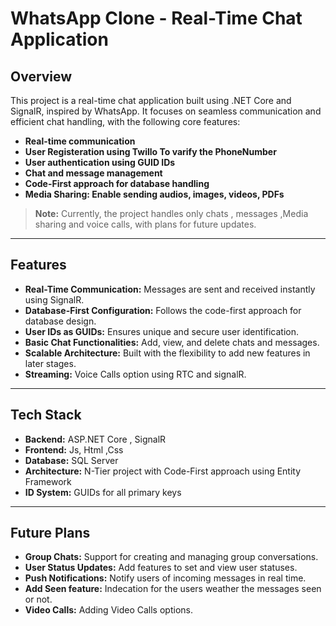 # WhatsApp Clone - Real-Time Chat Application

## Overview
This project is a real-time chat application built using .NET Core and SignalR, inspired by WhatsApp. It focuses on seamless communication and efficient chat handling, with the following core features:  
- **Real-time communication**  
- **User Registeration using Twillo To varify the PhoneNumber**
- **User authentication using GUID IDs**  
- **Chat and message management**  
- **Code-First approach for database handling**  
- **Media Sharing: Enable sending audios, images, videos, PDFs**

> **Note:** Currently, the project handles only chats , messages ,Media sharing and voice calls, with plans for future updates.

---

## Features
- **Real-Time Communication:** Messages are sent and received instantly using SignalR.  
- **Database-First Configuration:** Follows the code-first approach for database design.  
- **User IDs as GUIDs:** Ensures unique and secure user identification.  
- **Basic Chat Functionalities:** Add, view, and delete chats and messages.  
- **Scalable Architecture:** Built with the flexibility to add new features in later stages.
- **Streaming:** Voice Calls option using RTC and signalR.

---

## Tech Stack
- **Backend:** ASP.NET Core , SignalR
- **Frontend:** Js, Html ,Css
- **Database:** SQL Server  
- **Architecture:** N-Tier project with Code-First approach using Entity Framework
- **ID System:** GUIDs for all primary keys  


---
## Future Plans 
- **Group Chats:** Support for creating and managing group conversations.
- **User Status Updates:** Add features to set and view user statuses.
- **Push Notifications:** Notify users of incoming messages in real time.
- **Add Seen feature:** Indecation for the users weather the messages seen or not.
- **Video Calls:** Adding Video Calls options. 

